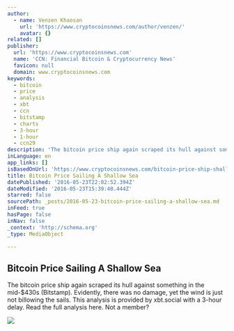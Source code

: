 ```yaml
---
author:
  - name: Venzen Khaosan
    url: 'https://www.cryptocoinsnews.com/author/venzen/'
    avatar: {}
related: []
publisher:
  url: 'https://www.cryptocoinsnews.com'
  name: 'CCN: Financial Bitcoin & Cryptocurrency News'
  favicon: null
  domain: www.cryptocoinsnews.com
keywords:
  - bitcoin
  - price
  - analysis
  - xbt
  - ccn
  - bitstamp
  - charts
  - 3-hour
  - 1-hour
  - ccn29
description: 'The bitcoin price ship again scraped its hull against something in the mid-$430s (Bitstamp). Evidently, there was no damage, yet the wind is just not billowing the sails. This analysis is provided by xbt.social with a 3-hour delay. Read the full analysis here. Not a member?'
inLanguage: en
app_links: []
isBasedOnUrl: 'https://www.cryptocoinsnews.com/bitcoin-price-ship-shallow-sea/'
title: Bitcoin Price Sailing A Shallow Sea
datePublished: '2016-05-23T22:02:52.394Z'
dateModified: '2016-05-23T15:39:40.444Z'
starred: false
sourcePath: _posts/2016-05-23-bitcoin-price-sailing-a-shallow-sea.md
inFeed: true
hasPage: false
inNav: false
_context: 'http://schema.org'
_type: MediaObject

---
```

<article style=""><h1>Bitcoin Price Sailing A Shallow Sea</h1><p>The bitcoin price ship again scraped its hull against something in the mid-$430s (Bitstamp). Evidently, there was no damage, yet the wind is just not billowing the sails. This analysis is provided by xbt.social with a 3-hour delay. Read the full analysis here. Not a member?</p><img src="https://www.cryptocoinsnews.com/wp-content/uploads/2016/05/uncharted-4-lancha.jpg" /></article>